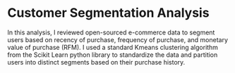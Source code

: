 # Customer Segmentation Analysis

In this analysis, I reviewed open-sourced e-commerce data to segment users based on recency of purchase, frequency of purchase, and monetary value of purchase (RFM). I used a standard Kmeans clustering algorithm from the Scikit Learn python library to standardize the data and partition users into distinct segments based on their purchase history. 

